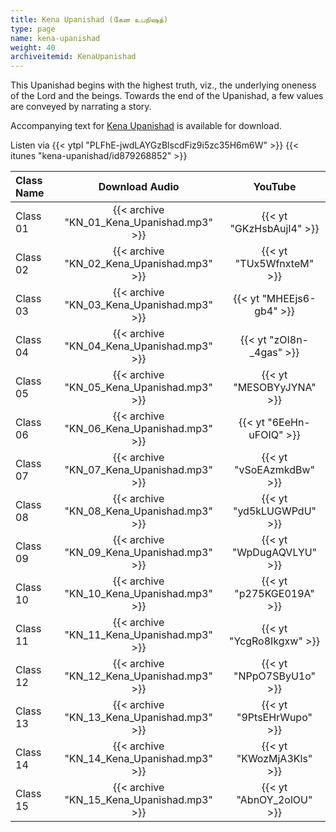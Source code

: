 ```yaml
---
title: Kena Upanishad (கேன உபநிஷத்)
type: page
name: kena-upanishad
weight: 40
archiveitemid: KenaUpanishad
---
```


This Upanishad begins with the highest truth, viz., the underlying oneness of the Lord and the beings. Towards the end of the Upanishad, a few values are conveyed by narrating a story.

Accompanying text for [Kena Upanishad](https://archive.org/download/UpanishadsTamil/03_Kena_Upanishad.pdf) is available for download.

Listen via {{< ytpl "PLFhE-jwdLAYGzBlscdFiz9i5zc35H6m6W" >}} {{< itunes "kena-upanishad/id879268852" >}}

Class Name | Download Audio | YouTube
:---|:---:|:---:
Class 01 | {{< archive "KN_01_Kena_Upanishad.mp3" >}} | {{< yt "GKzHsbAujI4" >}}
Class 02 | {{< archive "KN_02_Kena_Upanishad.mp3" >}} | {{< yt "TUx5WfnxteM" >}}
Class 03 | {{< archive "KN_03_Kena_Upanishad.mp3" >}} | {{< yt "MHEEjs6-gb4" >}}
Class 04 | {{< archive "KN_04_Kena_Upanishad.mp3" >}} | {{< yt "zOI8n-_4gas" >}}
Class 05 | {{< archive "KN_05_Kena_Upanishad.mp3" >}} | {{< yt "MESOBYyJYNA" >}}
Class 06 | {{< archive "KN_06_Kena_Upanishad.mp3" >}} | {{< yt "6EeHn-uFOIQ" >}}
Class 07 | {{< archive "KN_07_Kena_Upanishad.mp3" >}} | {{< yt "vSoEAzmkdBw" >}}
Class 08 | {{< archive "KN_08_Kena_Upanishad.mp3" >}} | {{< yt "yd5kLUGWPdU" >}}
Class 09 | {{< archive "KN_09_Kena_Upanishad.mp3" >}} | {{< yt "WpDugAQVLYU" >}}
Class 10 | {{< archive "KN_10_Kena_Upanishad.mp3" >}} | {{< yt "p275KGE019A" >}}
Class 11 | {{< archive "KN_11_Kena_Upanishad.mp3" >}} | {{< yt "YcgRo8Ikgxw" >}}
Class 12 | {{< archive "KN_12_Kena_Upanishad.mp3" >}} | {{< yt "NPpO7SByU1o" >}}
Class 13 | {{< archive "KN_13_Kena_Upanishad.mp3" >}} | {{< yt "9PtsEHrWupo" >}}
Class 14 | {{< archive "KN_14_Kena_Upanishad.mp3" >}} | {{< yt "KWozMjA3Kls" >}}
Class 15 | {{< archive "KN_15_Kena_Upanishad.mp3" >}} | {{< yt "AbnOY_2olOU" >}}
